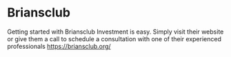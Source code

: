 # Briansclub
Getting started with Briansclub Investment is easy. Simply visit their website or give them a call to schedule a consultation with one of their experienced professionals
https://briansclub.org/
